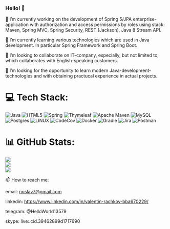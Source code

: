 ### Hello! 👋

🔭 I’m currently working on the development of Spring 5/JPA enterprise-application with authorization and access permissions by roles using stack: Maven, Spring MVC, Spring Security, REST (Jackson), Java 8 Stream API.

🌱 I’m currently learning various technologies which are used in Java development. In particular Spring Framework and Spring Boot.

👯 I’m looking to collaborate on IT-company, especially, but not limited to, which collaborates with English-speaking customers.

🤔 I’m looking for the opportunity to learn modern Java-development-technologies and with obtaining practucal experience in actual projects.

# 💻 Tech Stack:
![Java](https://img.shields.io/badge/java-%23ED8B00.svg?style=for-the-badge&logo=java&logoColor=white) ![HTML5](https://img.shields.io/badge/html5-%23E34F26.svg?style=for-the-badge&logo=html5&logoColor=white) ![Spring](https://img.shields.io/badge/spring-%236DB33F.svg?style=for-the-badge&logo=spring&logoColor=white) ![Thymeleaf](https://img.shields.io/badge/Thymeleaf-%23005C0F.svg?style=for-the-badge&logo=Thymeleaf&logoColor=white) ![Apache Maven](https://img.shields.io/badge/Apache%20Maven-C71A36?style=for-the-badge&logo=Apache%20Maven&logoColor=white) ![MySQL](https://img.shields.io/badge/mysql-%2300f.svg?style=for-the-badge&logo=mysql&logoColor=white) ![Postgres](https://img.shields.io/badge/postgres-%23316192.svg?style=for-the-badge&logo=postgresql&logoColor=white) ![LINUX](https://img.shields.io/badge/Linux-FCC624?style=for-the-badge&logo=linux&logoColor=black) ![CodeCov](https://img.shields.io/badge/codecov-%23ff0077.svg?style=for-the-badge&logo=codecov&logoColor=white) ![Docker](https://img.shields.io/badge/docker-%230db7ed.svg?style=for-the-badge&logo=docker&logoColor=white) ![Gradle](https://img.shields.io/badge/Gradle-02303A.svg?style=for-the-badge&logo=Gradle&logoColor=white) ![Jira](https://img.shields.io/badge/jira-%230A0FFF.svg?style=for-the-badge&logo=jira&logoColor=white) ![Postman](https://img.shields.io/badge/Postman-FF6C37?style=for-the-badge&logo=postman&logoColor=white)
# 📊 GitHub Stats:
![](https://github-readme-stats.vercel.app/api?username=noslav7&theme=solarized-light&hide_border=false&include_all_commits=false&count_private=false)<br/>
![](https://github-readme-streak-stats.herokuapp.com/?user=noslav7&theme=solarized-light&hide_border=false)<br/>
![](https://github-readme-stats.vercel.app/api/top-langs/?username=noslav7&theme=solarized-light&hide_border=false&include_all_commits=false&count_private=false&layout=compact)

📫 How to reach me: 

email: noslav7@gmail.com

linkedin: https://www.linkedin.com/in/valentin-rachkov-bba670229/

telegram: @HelloWorld13579

skype: live:.cid.39462899d1717690
